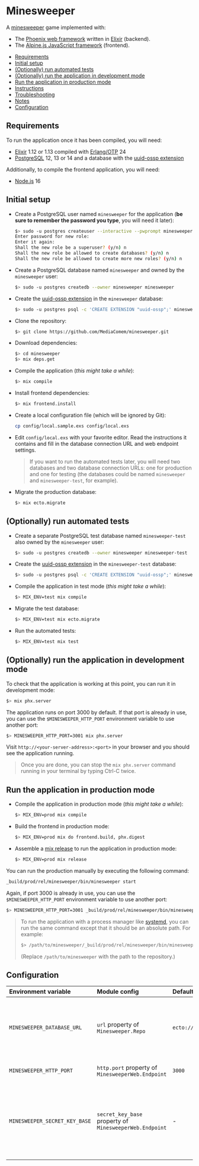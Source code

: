 # Minesweeper

A [minesweeper][minesweeper] game implemented with:

* The [Phoenix web framework][phoenix] written in [Elixir][elixir] (backend).
* The [Alpine.js JavaScript framework][alpinejs] (frontend).

<!-- START doctoc generated TOC please keep comment here to allow auto update -->
<!-- DON'T EDIT THIS SECTION, INSTEAD RE-RUN doctoc TO UPDATE -->

- [Requirements](#requirements)
- [Initial setup](#initial-setup)
- [(Optionally) run automated tests](#optionally-run-automated-tests)
- [(Optionally) run the application in development mode](#optionally-run-the-application-in-development-mode)
- [Run the application in production mode](#run-the-application-in-production-mode)
- [Instructions](#instructions)
- [Troubleshooting](#troubleshooting)
- [Notes](#notes)
- [Configuration](#configuration)

<!-- END doctoc generated TOC please keep comment here to allow auto update -->



## Requirements

To run the application once it has been compiled, you will need:

* [Elixir][elixir] 1.12 or 1.13 compiled with [Erlang/OTP][erlang] 24
* [PostgreSQL][postgresql] 12, 13 or 14 and a database with the [uuid-ossp
  extension][postgresql-uuid-ossp]

Additionally, to compile the frontend application, you will need:

* [Node.js][node] 16



## Initial setup

* Create a PostgreSQL user named `minesweeper` for the application (**be sure to
  remember the password you type**, you will need it later):

  ```bash
  $> sudo -u postgres createuser --interactive --pwprompt minesweeper
  Enter password for new role:
  Enter it again:
  Shall the new role be a superuser? (y/n) n
  Shall the new role be allowed to create databases? (y/n) n
  Shall the new role be allowed to create more new roles? (y/n) n
  ```
* Create a PostgreSQL database named `minesweeper` and owned by the
  `minesweeper` user:

  ```bash
  $> sudo -u postgres createdb --owner minesweeper minesweeper
  ```
* Create the [uuid-ossp extension][postgresql-uuid-ossp] in the `minesweeper`
  database:

  ```bash
  $> sudo -u postgres psql -c 'CREATE EXTENSION "uuid-ossp";' minesweeper
  ```
* Clone the repository:

  ```bash
  $> git clone https://github.com/MediaComem/minesweeper.git
  ```
* Download dependencies:

  ```bash
  $> cd minesweeper
  $> mix deps.get
  ```
* Compile the application (*this might take a while*):

  ```bash
  $> mix compile
  ```
* Install frontend dependencies:

  ```bash
  $> mix frontend.install
  ```
* Create a local configuration file (which will be ignored by Git):

  ```bash
  cp config/local.sample.exs config/local.exs
  ```
* Edit `config/local.exs` with your favorite editor. Read the instructions it
  contains and fill in the database connection URL and web endpoint settings.

  > If you want to run the automated tests later, you will need two databases
  > and two database connection URLs: one for production and one for testing
  > (the databases could be named `minesweeper` and `minesweeper-test`, for
  > example).
* Migrate the production database:

  ```bash
  $> mix ecto.migrate
  ```



## (Optionally) run automated tests

* Create a separate PostgreSQL test database named `minesweeper-test` also owned
  by the `minesweeper` user:

  ```bash
  $> sudo -u postgres createdb --owner minesweeper minesweeper-test
  ```
* Create the [uuid-ossp extension][postgresql-uuid-ossp] in the
  `minesweeper-test` database:

  ```bash
  $> sudo -u postgres psql -c 'CREATE EXTENSION "uuid-ossp";' minesweeper-test
  ```
* Compile the application in test mode (*this might take a while*):

  ```bash
  $> MIX_ENV=test mix compile
  ```
* Migrate the test database:

  ```bash
  $> MIX_ENV=test mix ecto.migrate
  ```
* Run the automated tests:

  ```bash
  $> MIX_ENV=test mix test
  ```



## (Optionally) run the application in development mode

To check that the application is working at this point, you can run it in
development mode:

```bash
$> mix phx.server
```

The application runs on port 3000 by default. If that port is already in use,
you can use the `$MINESWEEPER_HTTP_PORT` environment variable to use another
port:

```bash
$> MINESWEEPER_HTTP_PORT=3001 mix phx.server
```

Visit `http://<your-server-address>:<port>` in your browser and you should see
the application running.

> Once you are done, you can stop the `mix phx.server` command running in your
> terminal by typing Ctrl-C twice.



## Run the application in production mode

* Compile the application in production mode (*this might take a while*):

  ```bash
  $> MIX_ENV=prod mix compile
  ```
* Build the frontend in production mode:

  ```bash
  $> MIX_ENV=prod mix do frontend.build, phx.digest
  ```
* Assemble a [mix release][mix-release] to run the application in production
  mode:

  ```bash
  $> MIX_ENV=prod mix release
  ```

You can run the production manually by executing the following command:

```bash
_build/prod/rel/minesweeper/bin/minesweeper start
```

Again, if port 3000 is already in use, you can use the `$MINESWEEPER_HTTP_PORT`
environment variable to use another port:

```bash
$> MINESWEEPER_HTTP_PORT=3001 _build/prod/rel/minesweeper/bin/minesweeper start
```

> To run the application with a process manager like [systemd][systemd], you can
> run the same command except that it should be an absolute path. For example:
>
> ```bash
> $> /path/to/minesweeper/_build/prod/rel/minesweeper/bin/minesweeper start
> ```
>
> (Replace `/path/to/minesweeper` with the path to the repository.)



## Configuration

| Environment variable          | Module config                                           | Default value                              | Description                                                                                                                                                 |
| :---------------------------- | :------------------------------------------------------ | :----------------------------------------- | :---------------------------------------------------------------------------------------------------------------------------------------------------------- |
| `MINESWEEPER_DATABASE_URL`    | `url` property of `Minesweeper.Repo`                    | `ecto://minesweeper@localhost/minesweeper` | Database connection URL (format is `ecto://<username>[:<password>]@<host>[:<port>]/<database-name>`)                                                        |
| `MINESWEEPER_HTTP_PORT`       | `http.port` property of `MinesweeperWeb.Endpoint`       | `3000`                                     | The port the HTTP server will listen on.                                                                                                                    |
| `MINESWEEPER_SECRET_KEY_BASE` | `secret_key_base` property of `MinesweeperWeb.Endpoint` | -                                          | A secret key used as a base to generate secrets for encrypting and signing data (e.g. cookies & tokens). Use `mix phx.gen.secret` to generate a strong key. |



[alpinejs]: https://alpinejs.dev
[elixir]: https://elixir-lang.org
[erlang]: https://www.erlang.org
[minesweeper]: https://en.wikipedia.org/wiki/Minesweeper_(video_game)
[mix-release]: https://hexdocs.pm/mix/1.12/Mix.Tasks.Release.html
[node]: https://nodejs.org
[npm]: https://www.npmjs.com
[phoenix]: https://www.phoenixframework.org
[postgresql]: https://www.postgresql.org
[postgresql-uuid-ossp]: https://www.postgresql.org/docs/current/uuid-ossp.html
[systemd]: https://en.wikipedia.org/wiki/Systemd
